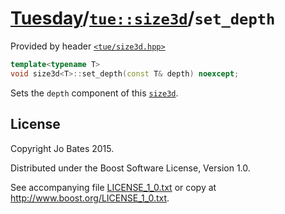 [Tuesday](../../../README.md)/[`tue::size3d`](../../headers/size3d.md)/`set_depth`
==================================================================================
Provided by header [`<tue/size3d.hpp>`](../../headers/size3d.md)

```c++
template<typename T>
void size3d<T>::set_depth(const T& depth) noexcept;
```

Sets the `depth` component of this [`size3d`](../../headers/size3d.md).

License
-------
Copyright Jo Bates 2015.

Distributed under the Boost Software License, Version 1.0.

See accompanying file [LICENSE_1_0.txt](../../../LICENSE_1_0.txt) or copy at
http://www.boost.org/LICENSE_1_0.txt.
